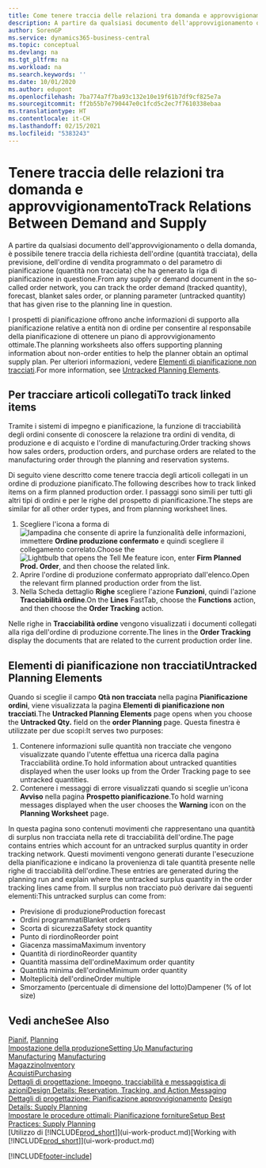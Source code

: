 ```yaml
---
title: Come tenere traccia delle relazioni tra domanda e approvvigionamento | Microsoft Docs
description: A partire da qualsiasi documento dell'approvvigionamento o della domanda, è possibile tenere traccia della richiesta dell'ordine (quantità tracciata), della previsione, dell'ordine di vendita programmato o del parametro di pianificazione (quantità non tracciata) che ha generato la riga di pianificazione in questione.
author: SorenGP
ms.service: dynamics365-business-central
ms.topic: conceptual
ms.devlang: na
ms.tgt_pltfrm: na
ms.workload: na
ms.search.keywords: ''
ms.date: 10/01/2020
ms.author: edupont
ms.openlocfilehash: 7ba774a7f7ba93c132e10e19f61b7df9cf825e7a
ms.sourcegitcommit: ff2b55b7e790447e0c1fcd5c2ec7f7610338ebaa
ms.translationtype: HT
ms.contentlocale: it-CH
ms.lasthandoff: 02/15/2021
ms.locfileid: "5383243"
---
```

# <a name="track-relations-between-demand-and-supply"></a><span data-ttu-id="bca4f-103">Tenere traccia delle relazioni tra domanda e approvvigionamento</span><span class="sxs-lookup"><span data-stu-id="bca4f-103">Track Relations Between Demand and Supply</span></span>
<span data-ttu-id="bca4f-104">A partire da qualsiasi documento dell'approvvigionamento o della domanda, è possibile tenere traccia della richiesta dell'ordine (quantità tracciata), della previsione, dell'ordine di vendita programmato o del parametro di pianificazione (quantità non tracciata) che ha generato la riga di pianificazione in questione.</span><span class="sxs-lookup"><span data-stu-id="bca4f-104">From any supply or demand document in the so-called order network, you can track the order demand (tracked quantity), forecast, blanket sales order, or planning parameter (untracked quantity) that has given rise to the planning line in question.</span></span>

<span data-ttu-id="bca4f-105">I prospetti di pianificazione offrono anche informazioni di supporto alla pianificazione relative a entità non di ordine per consentire al responsabile della pianificazione di ottenere un piano di approvvigionamento ottimale.</span><span class="sxs-lookup"><span data-stu-id="bca4f-105">The planning worksheets also offers supporting planning information about non-order entities to help the planner obtain an optimal supply plan.</span></span> <span data-ttu-id="bca4f-106">Per ulteriori informazioni, vedere [Elementi di pianificazione non tracciati](production-how-track-demand-supply.md#untracked-planning-elements).</span><span class="sxs-lookup"><span data-stu-id="bca4f-106">For more information, see [Untracked Planning Elements](production-how-track-demand-supply.md#untracked-planning-elements).</span></span>

## <a name="to-track-linked-items"></a><span data-ttu-id="bca4f-107">Per tracciare articoli collegati</span><span class="sxs-lookup"><span data-stu-id="bca4f-107">To track linked items</span></span>
<span data-ttu-id="bca4f-108">Tramite i sistemi di impegno e pianificazione, la funzione di tracciabilità degli ordini consente di conoscere la relazione tra ordini di vendita, di produzione e di acquisto e l'ordine di manufacturing.</span><span class="sxs-lookup"><span data-stu-id="bca4f-108">Order tracking shows how sales orders, production orders, and purchase orders are related to the manufacturing order through the planning and reservation systems.</span></span>

<span data-ttu-id="bca4f-109">Di seguito viene descritto come tenere traccia degli articoli collegati in un ordine di produzione pianificato.</span><span class="sxs-lookup"><span data-stu-id="bca4f-109">The following describes how to track linked items on a firm planned production order.</span></span> <span data-ttu-id="bca4f-110">I passaggi sono simili per tutti gli altri tipi di ordini e per le righe del prospetto di pianificazione.</span><span class="sxs-lookup"><span data-stu-id="bca4f-110">The steps are similar for all other order types, and from planning worksheet lines.</span></span>

1. <span data-ttu-id="bca4f-111">Scegliere l'icona a forma di ![lampadina che consente di aprire la funzionalità delle informazioni](media/ui-search/search_small.png "Informazioni sull'operazione che si desidera eseguire"), immettere **Ordine produzione confermato** e quindi scegliere il collegamento correlato.</span><span class="sxs-lookup"><span data-stu-id="bca4f-111">Choose the ![Lightbulb that opens the Tell Me feature](media/ui-search/search_small.png "Tell me what you want to do") icon, enter **Firm Planned Prod. Order**, and then choose the related link.</span></span>
2. <span data-ttu-id="bca4f-112">Aprire l'ordine di produzione confermato appropriato dall'elenco.</span><span class="sxs-lookup"><span data-stu-id="bca4f-112">Open the relevant firm planned production order from the list.</span></span>
3. <span data-ttu-id="bca4f-113">Nella Scheda dettaglio **Righe** scegliere l'azione **Funzioni**, quindi l'azione **Tracciabilità ordine**.</span><span class="sxs-lookup"><span data-stu-id="bca4f-113">On the **Lines** FastTab, choose the **Functions** action, and then choose the **Order Tracking** action.</span></span>

<span data-ttu-id="bca4f-114">Nelle righe in **Tracciabilità ordine** vengono visualizzati i documenti collegati alla riga dell'ordine di produzione corrente.</span><span class="sxs-lookup"><span data-stu-id="bca4f-114">The lines in the **Order Tracking** display the documents that are related to the current production order line.</span></span>

## <a name="untracked-planning-elements"></a><span data-ttu-id="bca4f-115">Elementi di pianificazione non tracciati</span><span class="sxs-lookup"><span data-stu-id="bca4f-115">Untracked Planning Elements</span></span>
<span data-ttu-id="bca4f-116">Quando si sceglie il campo **Qtà non tracciata** nella pagina **Pianificazione ordini**, viene visualizzata la pagina **Elementi di pianificazione non tracciati**.</span><span class="sxs-lookup"><span data-stu-id="bca4f-116">The **Untracked Planning Elements** page opens when you choose the **Untracked Qty.** field on the **order Planning** page.</span></span> <span data-ttu-id="bca4f-117">Questa finestra è utilizzate per due scopi:</span><span class="sxs-lookup"><span data-stu-id="bca4f-117">It serves two purposes:</span></span>

1. <span data-ttu-id="bca4f-118">Contenere informazioni sulle quantità non tracciate che vengono visualizzate quando l'utente effettua una ricerca dalla pagina Tracciabilità ordine.</span><span class="sxs-lookup"><span data-stu-id="bca4f-118">To hold information about untracked quantities displayed when the user looks up from the Order Tracking page to see untracked quantities.</span></span>
2. <span data-ttu-id="bca4f-119">Contenere i messaggi di errore visualizzati quando si sceglie un'icona **Avviso** nella pagina **Prospetto pianificazione**.</span><span class="sxs-lookup"><span data-stu-id="bca4f-119">To hold warning messages displayed when the user chooses the **Warning** icon on the **Planning Worksheet** page.</span></span>

<span data-ttu-id="bca4f-120">In questa pagina sono contenuti movimenti che rappresentano una quantità di surplus non tracciata nella rete di tracciabilità dell'ordine.</span><span class="sxs-lookup"><span data-stu-id="bca4f-120">The page contains entries which account for an untracked surplus quantity in order tracking network.</span></span> <span data-ttu-id="bca4f-121">Questi movimenti vengono generati durante l'esecuzione della pianificazione e indicano la provenienza di tale quantità presente nelle righe di tracciabilità dell'ordine.</span><span class="sxs-lookup"><span data-stu-id="bca4f-121">These entries are generated during the planning run and explain where the untracked surplus quantity in the order tracking lines came from.</span></span> <span data-ttu-id="bca4f-122">Il surplus non tracciato può derivare dai seguenti elementi:</span><span class="sxs-lookup"><span data-stu-id="bca4f-122">This untracked surplus can come from:</span></span>

- <span data-ttu-id="bca4f-123">Previsione di produzione</span><span class="sxs-lookup"><span data-stu-id="bca4f-123">Production forecast</span></span>
- <span data-ttu-id="bca4f-124">Ordini programmati</span><span class="sxs-lookup"><span data-stu-id="bca4f-124">Blanket orders</span></span>
- <span data-ttu-id="bca4f-125">Scorta di sicurezza</span><span class="sxs-lookup"><span data-stu-id="bca4f-125">Safety stock quantity</span></span>
- <span data-ttu-id="bca4f-126">Punto di riordino</span><span class="sxs-lookup"><span data-stu-id="bca4f-126">Reorder point</span></span>
- <span data-ttu-id="bca4f-127">Giacenza massima</span><span class="sxs-lookup"><span data-stu-id="bca4f-127">Maximum inventory</span></span>
- <span data-ttu-id="bca4f-128">Quantità di riordino</span><span class="sxs-lookup"><span data-stu-id="bca4f-128">Reorder quantity</span></span>
- <span data-ttu-id="bca4f-129">Quantità massima dell'ordine</span><span class="sxs-lookup"><span data-stu-id="bca4f-129">Maximum order quantity</span></span>
- <span data-ttu-id="bca4f-130">Quantità minima dell'ordine</span><span class="sxs-lookup"><span data-stu-id="bca4f-130">Minimum order quantity</span></span>
- <span data-ttu-id="bca4f-131">Molteplicità dell'ordine</span><span class="sxs-lookup"><span data-stu-id="bca4f-131">Order multiple</span></span>
- <span data-ttu-id="bca4f-132">Smorzamento (percentuale di dimensione del lotto)</span><span class="sxs-lookup"><span data-stu-id="bca4f-132">Dampener (% of lot size)</span></span>

## <a name="see-also"></a><span data-ttu-id="bca4f-133">Vedi anche</span><span class="sxs-lookup"><span data-stu-id="bca4f-133">See Also</span></span>  
<span data-ttu-id="bca4f-134">[Pianif.](production-planning.md) </span><span class="sxs-lookup"><span data-stu-id="bca4f-134">[Planning](production-planning.md) </span></span>  
[<span data-ttu-id="bca4f-135">Impostazione della produzione</span><span class="sxs-lookup"><span data-stu-id="bca4f-135">Setting Up Manufacturing</span></span>](production-configure-production-processes.md)  
<span data-ttu-id="bca4f-136">[Manufacturing](production-manage-manufacturing.md)  </span><span class="sxs-lookup"><span data-stu-id="bca4f-136">[Manufacturing](production-manage-manufacturing.md)  </span></span>  
[<span data-ttu-id="bca4f-137">Magazzino</span><span class="sxs-lookup"><span data-stu-id="bca4f-137">Inventory</span></span>](inventory-manage-inventory.md)  
[<span data-ttu-id="bca4f-138">Acquisti</span><span class="sxs-lookup"><span data-stu-id="bca4f-138">Purchasing</span></span>](purchasing-manage-purchasing.md)  
[<span data-ttu-id="bca4f-139">Dettagli di progettazione: Impegno, tracciabilità e messaggistica di azioni</span><span class="sxs-lookup"><span data-stu-id="bca4f-139">Design Details: Reservation, Tracking, and Action Messaging</span></span>](design-details-reservation-order-tracking-and-action-messaging.md)  
<span data-ttu-id="bca4f-140">[Dettagli di progettazione: Pianificazione approvvigionamento](design-details-supply-planning.md) </span><span class="sxs-lookup"><span data-stu-id="bca4f-140">[Design Details: Supply Planning](design-details-supply-planning.md) </span></span>  
[<span data-ttu-id="bca4f-141">Impostare le procedure ottimali: Pianificazione forniture</span><span class="sxs-lookup"><span data-stu-id="bca4f-141">Setup Best Practices: Supply Planning</span></span>](setup-best-practices-supply-planning.md)  
<span data-ttu-id="bca4f-142">[Utilizzo di [!INCLUDE[prod_short](includes/prod_short.md)]](ui-work-product.md)</span><span class="sxs-lookup"><span data-stu-id="bca4f-142">[Working with [!INCLUDE[prod_short](includes/prod_short.md)]](ui-work-product.md)</span></span>


[!INCLUDE[footer-include](includes/footer-banner.md)]